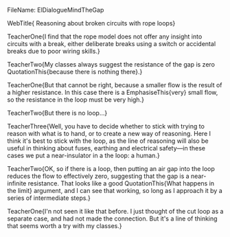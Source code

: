 FileName: ElDialogueMindTheGap

WebTitle{ Reasoning about broken circuits with rope loops}

TeacherOne{I find that the rope model does not offer any insight into circuits with a break, either deliberate breaks using a switch or accidental breaks due to  poor wiring skills.}

TeacherTwo{My classes always suggest the resistance of the gap is zero QuotationThis{because there is nothing there}.}

TeacherOne{But that cannot be right, because a smaller flow is the result of a higher resistance. In this case there is a EmphasiseThis{very} small flow, so the resistance in the loop must be very high.}

TeacherTwo{But there is no loop&hellip;}

TeacherThree{Well, you have to decide whether to stick with trying to reason with what is to hand, or to create a new way of reasoning. Here I think it's best to stick with the loop, as the line of reasoning will also be useful in thinking about fuses, earthing and electrical safety—in these cases we put a near-insulator in a the loop: a human.}

TeacherTwo{OK, so if there is a loop, then putting an air gap into the loop reduces the flow to effectively zero, suggesting that the gap is a near-infinite resistance. That looks like a good QuotationThis{What happens in the limit} argument, and I can see that working, so long as I approach it by a series of intermediate steps.}

TeacherOne{I'n not seen it like that before. I just thought of the cut loop as a separate case, and had not made the connection. But it's a line of thinking that seems worth a try with my classes.}
